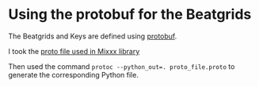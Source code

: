# Using the protobuf for the Beatgrids

The Beatgrids and Keys are defined using [protobuf](https://protobuf.dev/getting-started/pythontutorial/).

I took the [proto file used in Mixxx library](https://github.com/mixxxdj/mixxx/blob/main/src/proto/)

Then used the command `protoc --python_out=. proto_file.proto` to generate the corresponding Python file.
